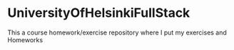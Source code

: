 # UniversityOfHelsinkiFullStack
This a course homework/exercise repository where I put my exercises and Homeworks
